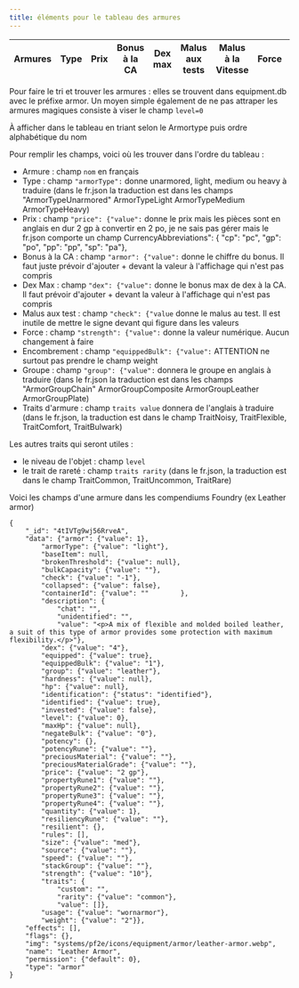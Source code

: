 ```yaml
---
title: éléments pour le tableau des armures
---
```

| Armures | Type | Prix | Bonus à la CA | Dex max | Malus aux tests | Malus à la Vitesse | Force | Encombrement | Groupe | Traits d’armure |
|:--------|:----:|:----:|:-------------:|:-------:|:---------------:|:------------------:|:-----:|:-------------|:------:|:---------------:|


Pour faire le tri et trouver les armures : elles se trouvent dans equipment.db avec le préfixe armor.
Un moyen simple également de ne pas attraper les armures magiques consiste à viser le champ `level=0` 

À afficher dans le tableau en triant selon le Armortype puis ordre alphabétique du nom

Pour remplir les champs, voici où les trouver dans l'ordre du tableau :
- Armure : champ `nom` en français
- Type : champ `"armorType":` donne unarmored, light, medium ou heavy à traduire (dans le fr.json la traduction est dans les champs "ArmorTypeUnarmored" ArmorTypeLight ArmorTypeMedium ArmorTypeHeavy)
- Prix : champ `"price": {"value":` donne le prix mais les pièces sont en anglais en dur 2 gp à convertir en 2 po, je ne sais pas gérer mais le fr.json comporte un champ CurrencyAbbreviations": {
      "cp": "pc",
      "gp": "po",
      "pp": "pp",
      "sp": "pa"},
- Bonus à la CA : champ `"armor": {"value":` donne le chiffre du bonus. Il faut juste prévoir d'ajouter + devant la valeur à l'affichage qui n'est pas compris
- Dex Max : champ `"dex": {"value":` donne le bonus max de dex à la CA. Il faut prévoir d'ajouter + devant la valeur à l'affichage qui n'est pas compris
- Malus aux test : champ  `"check": {"value` donne le malus au test. Il est inutile de mettre le signe devant qui figure dans les valeurs
- Force : champ `"strength": {"value":` donne la valeur numérique. Aucun changement à faire
- Encombrement : champ `"equippedBulk": {"value":` ATTENTION ne surtout pas prendre le champ weight
- Groupe : champ `"group": {"value":` donnera le groupe en anglais à traduire (dans le fr.json la traduction est dans les champs "ArmorGroupChain" ArmorGroupComposite ArmorGroupLeather ArmorGroupPlate)
- Traits d'armure : champ `traits value` donnera de l'anglais à traduire (dans le fr.json, la traduction est dans le champ TraitNoisy, TraitFlexible, TraitComfort, TraitBulwark) 

Les autres traits qui seront utiles :
- le niveau de l'objet : champ `level`
- le trait de rareté : champ `traits rarity` (dans le fr.json, la traduction est dans le champ TraitCommon, TraitUncommon, TraitRare)

Voici les champs d'une armure dans les compendiums Foundry (ex Leather armor)
```
{
    "_id": "4tIVTg9wj56RrveA", 
    "data": {"armor": {"value": 1},
        "armorType": {"value": "light"},
        "baseItem": null,
        "brokenThreshold": {"value": null},
        "bulkCapacity": {"value": ""},
        "check": {"value": "-1"},
        "collapsed": {"value": false},
        "containerId": {"value": ""        },
        "description": {
            "chat": "",
            "unidentified": "",
            "value": "<p>A mix of flexible and molded boiled leather, a suit of this type of armor provides some protection with maximum flexibility.</p>"},
        "dex": {"value": "4"},
        "equipped": {"value": true},
        "equippedBulk": {"value": "1"},
        "group": {"value": "leather"},
        "hardness": {"value": null},
        "hp": {"value": null},
        "identification": {"status": "identified"},
        "identified": {"value": true},
        "invested": {"value": false},
        "level": {"value": 0},
        "maxHp": {"value": null},
        "negateBulk": {"value": "0"},
        "potency": {},
        "potencyRune": {"value": ""},
        "preciousMaterial": {"value": ""},
        "preciousMaterialGrade": {"value": ""},
        "price": {"value": "2 gp"},
        "propertyRune1": {"value": ""},
        "propertyRune2": {"value": ""},
        "propertyRune3": {"value": ""},
        "propertyRune4": {"value": ""},
        "quantity": {"value": 1},
        "resiliencyRune": {"value": ""},
        "resilient": {},
        "rules": [],
        "size": {"value": "med"},
        "source": {"value": ""},
        "speed": {"value": ""},
        "stackGroup": {"value": ""},
        "strength": {"value": "10"},
        "traits": {
            "custom": "",
            "rarity": {"value": "common"},
            "value": []},
        "usage": {"value": "wornarmor"},
        "weight": {"value": "2"}},
    "effects": [],
    "flags": {},
    "img": "systems/pf2e/icons/equipment/armor/leather-armor.webp",
    "name": "Leather Armor",
    "permission": {"default": 0},
    "type": "armor"
}
```
